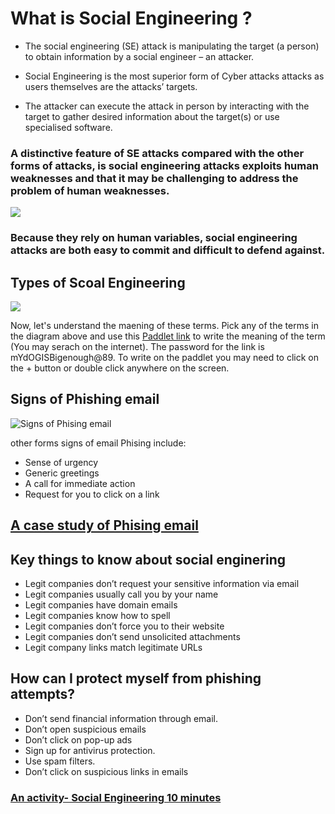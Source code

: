 
# What is Social Engineering ?
* The social engineering (SE) attack is manipulating the target (a person) to obtain information by a social engineer – an attacker.

* Social Engineering is the most superior form of Cyber attacks attacks as users themselves are the attacks’ targets.

* The attacker can execute the attack in person by interacting with the target to gather desired information about the target(s) or use specialised software.

###  A distinctive feature of SE attacks compared with the other forms of attacks, is social engineering attacks exploits human weaknesses and that it may be challenging to address the problem of human weaknesses.

![](https://github.com/CS-Outreach-Session/Cyber-Hygiene/blob/main/images/Social_engineering_attack%20.png)


### Because they rely on human variables, social engineering attacks are both easy to commit and difficult to defend against.

## Types of Scoal Engineering ##
![](https://github.com/CS-Outreach-Session/Cyber-Hygiene/blob/main/images/Social_engineering_attacks.png)

Now, let's understand the maening of these terms. Pick any of the terms in the diagram above and use this [Paddlet link](https://yorksj.padlet.org/ausman3/jyt6nr96zretx2sf) to write the meaning of the term (You may serach on the internet). The password for the link is mYdOGISBigenough@89. To write on the paddlet you may need to click on the + button or double click anywhere on the screen.


## Signs of Phishing email 

 ![Signs of Phising email](https://github.com/CS-Outreach-Session/Cyber-Hygiene/blob/main/images/Signs%20of%20Phishing%20Email.png)

other forms signs of email Phising include:
* Sense of urgency
* Generic greetings 
* A call for immediate action
* Request for you to click on a link

## [A case study of Phising email](https://github.com/CS-Outreach-Session/Cyber-Hygiene/tree/main/A%20case%20study%20of%20%20Phishing%20email)

## Key things to know about social enginering ##

* Legit companies don’t request your sensitive information via email
* Legit companies usually call you by your name
* Legit companies have domain emails
* Legit companies know how to spell
* Legit companies don’t force you to their website
* Legit companies don’t send unsolicited attachments
* Legit company links match legitimate URLs

## How can I protect myself from phishing attempts? ##

* Don’t send financial information through email.
* Don’t open suspicious emails
* Don’t click on pop-up ads
* Sign up for antivirus protection.
* Use spam filters.
* Don’t click on suspicious links in emails

### [An activity- Social Engineering 10 minutes ](https://github.com/CS-Outreach-Session/Cyber-Hygiene/tree/main/Social%20Engineering%20Activity)


